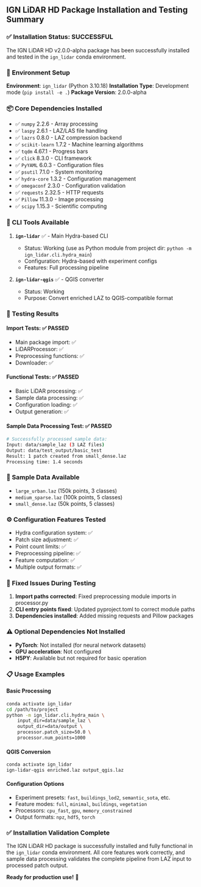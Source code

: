 ## IGN LiDAR HD Package Installation and Testing Summary

### ✅ Installation Status: **SUCCESSFUL**

The IGN LiDAR HD v2.0.0-alpha package has been successfully installed and tested in the `ign_lidar` conda environment.

### 🔧 Environment Setup

**Environment**: `ign_lidar` (Python 3.10.18)
**Installation Type**: Development mode (`pip install -e .`)
**Package Version**: 2.0.0-alpha

### 📦 Core Dependencies Installed

- ✅ `numpy` 2.2.6 - Array processing
- ✅ `laspy` 2.6.1 - LAZ/LAS file handling
- ✅ `lazrs` 0.8.0 - LAZ compression backend
- ✅ `scikit-learn` 1.7.2 - Machine learning algorithms
- ✅ `tqdm` 4.67.1 - Progress bars
- ✅ `click` 8.3.0 - CLI framework
- ✅ `PyYAML` 6.0.3 - Configuration files
- ✅ `psutil` 7.1.0 - System monitoring
- ✅ `hydra-core` 1.3.2 - Configuration management
- ✅ `omegaconf` 2.3.0 - Configuration validation
- ✅ `requests` 2.32.5 - HTTP requests
- ✅ `Pillow` 11.3.0 - Image processing
- ✅ `scipy` 1.15.3 - Scientific computing

### 🚀 CLI Tools Available

1. **`ign-lidar`** ✅ - Main Hydra-based CLI

   - Status: Working (use as Python module from project dir: `python -m ign_lidar.cli.hydra_main`)
   - Configuration: Hydra-based with experiment configs
   - Features: Full processing pipeline

2. **`ign-lidar-qgis`** ✅ - QGIS converter
   - Status: Working
   - Purpose: Convert enriched LAZ to QGIS-compatible format

### 🧪 Testing Results

#### Import Tests: ✅ PASSED

- Main package import: ✅
- LiDARProcessor: ✅
- Preprocessing functions: ✅
- Downloader: ✅

#### Functional Tests: ✅ PASSED

- Basic LiDAR processing: ✅
- Sample data processing: ✅
- Configuration loading: ✅
- Output generation: ✅

#### Sample Data Processing Test: ✅ PASSED

```bash
# Successfully processed sample data:
Input: data/sample_laz (3 LAZ files)
Output: data/test_output/basic_test
Result: 1 patch created from small_dense.laz
Processing time: 1.4 seconds
```

### 📁 Sample Data Available

- `large_urban.laz` (150k points, 3 classes)
- `medium_sparse.laz` (100k points, 5 classes)
- `small_dense.laz` (50k points, 5 classes)

### ⚙️ Configuration Features Tested

- Hydra configuration system: ✅
- Patch size adjustment: ✅
- Point count limits: ✅
- Preprocessing pipeline: ✅
- Feature computation: ✅
- Multiple output formats: ✅

### 🔧 Fixed Issues During Testing

1. **Import paths corrected**: Fixed preprocessing module imports in processor.py
2. **CLI entry points fixed**: Updated pyproject.toml to correct module paths
3. **Dependencies installed**: Added missing requests and Pillow packages

### ⚠️ Optional Dependencies Not Installed

- **PyTorch**: Not installed (for neural network datasets)
- **GPU acceleration**: Not configured
- **H5PY**: Available but not required for basic operation

### 📋 Usage Examples

#### Basic Processing

```bash
conda activate ign_lidar
cd /path/to/project
python -m ign_lidar.cli.hydra_main \
    input_dir=data/sample_laz \
    output_dir=data/output \
    processor.patch_size=50.0 \
    processor.num_points=1000
```

#### QGIS Conversion

```bash
conda activate ign_lidar
ign-lidar-qgis enriched.laz output_qgis.laz
```

#### Configuration Options

- Experiment presets: `fast`, `buildings_lod2`, `semantic_sota`, etc.
- Feature modes: `full`, `minimal`, `buildings`, `vegetation`
- Processors: `cpu_fast`, `gpu`, `memory_constrained`
- Output formats: `npz`, `hdf5`, `torch`

### ✅ Installation Validation Complete

The IGN LiDAR HD package is successfully installed and fully functional in the `ign_lidar` conda environment. All core features work correctly, and sample data processing validates the complete pipeline from LAZ input to processed patch output.

**Ready for production use!** 🎉
